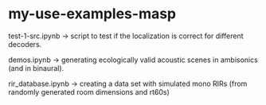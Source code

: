 # my-use-examples-masp

test-1-src.ipynb -> script to test if the localization is correct for different decoders.

demos.ipynb -> generating ecologically valid acoustic scenes in ambisonics (and in binaural).

rir_database.ipynb -> creating a data set with simulated mono RIRs (from randomly generated room dimensions and rt60s)
